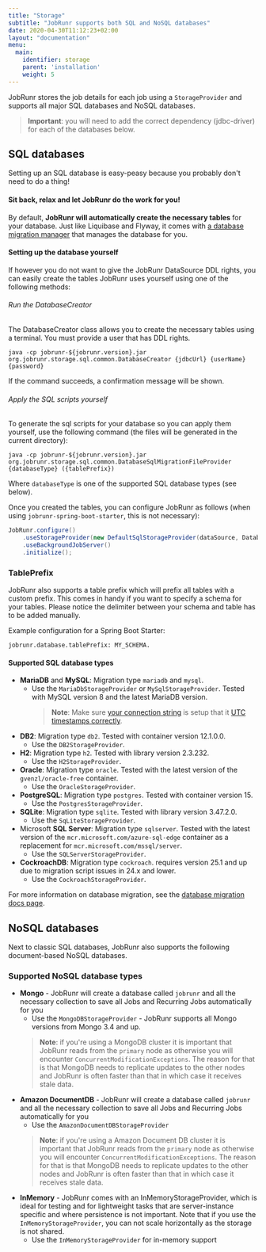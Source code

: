 ```yaml
---
title: "Storage"
subtitle: "JobRunr supports both SQL and NoSQL databases"
date: 2020-04-30T11:12:23+02:00
layout: "documentation"
menu: 
  main: 
    identifier: storage
    parent: 'installation'
    weight: 5
---
```

JobRunr stores the job details for each job using a `StorageProvider` and supports all major SQL databases and NoSQL databases.

> __Important__: you will need to add the correct dependency (jdbc-driver) for each of the databases below.

## SQL databases
Setting up an SQL database is easy-peasy because you probably don't need to do a thing!

#### Sit back, relax and let JobRunr do the work for you!
By default, **JobRunr will automatically create the necessary tables** for your database. Just like Liquibase and Flyway, it comes with [a database migration manager](/en/documentation/pro/database-migrations/) that manages the database for you.

#### Setting up the database yourself
If however you do not want to give the JobRunr DataSource DDL rights, you can easily create the tables JobRunr uses yourself using one of the following methods:


###### Run the DatabaseCreator
The DatabaseCreator class allows you to create the necessary tables using a terminal. You must provide a user that has DDL rights.

<div class="terminal">

```
java -cp jobrunr-${jobrunr.version}.jar org.jobrunr.storage.sql.common.DatabaseCreator {jdbcUrl} {userName} {password}
```
</div>

If the command succeeds, a confirmation message will be shown.

###### Apply the SQL scripts yourself
To generate the sql scripts for your database so you can apply them yourself, use the following command (the files will be generated in the current directory): 

<div class="terminal">

```
java -cp jobrunr-${jobrunr.version}.jar org.jobrunr.storage.sql.common.DatabaseSqlMigrationFileProvider {databaseType} ({tablePrefix})
```
</div>

Where `databaseType` is one of the supported SQL database types (see below).

Once you created the tables, you can configure JobRunr as follows (when using `jobrunr-spring-boot-starter`, this is not necessary):

```java
JobRunr.configure()
    .useStorageProvider(new DefaultSqlStorageProvider(dataSource, DatabaseOptions.SKIP_CREATE))
    .useBackgroundJobServer()
    .initialize();
```

### TablePrefix
JobRunr also supports a table prefix which will prefix all tables with a custom prefix. This comes in handy if you want to specify a schema for your tables. Please notice the delimiter between your schema and table has to be added manually.

Example configuration for a Spring Boot Starter:

```
jobrunr.database.tablePrefix: MY_SCHEMA.
```

#### Supported SQL database types

- **MariaDB** and **MySQL**: Migration type `mariadb` and `mysql`.
  - Use the `MariaDbStorageProvider` or `MySqlStorageProvider`. Tested with MySQL version 8 and the latest MariaDB version.
    > **Note**: Make sure [your connection string]() is setup that it [UTC timestamps correctly](https://stackoverflow.com/questions/1646171/mysql-datetime-fields-and-daylight-savings-time-how-do-i-reference-the-extra).
- **DB2**: Migration type `db2`. Tested with container version 12.1.0.0.
  - Use the `DB2StorageProvider`.
- **H2**: Migration type `h2`. Tested with library version 2.3.232.
  - Use the `H2StorageProvider`.
- **Oracle**: Migration type `oracle`. Tested with the latest version of the `gvenzl/oracle-free` container.
  - Use the `OracleStorageProvider`.
- **PostgreSQL**: Migration type `postgres`. Tested with container version 15.
  - Use the `PostgresStorageProvider`.
- **SQLite**: Migration type `sqlite`. Tested with library version 3.47.2.0.
  - Use the `SqLiteStorageProvider`.
- Microsoft **SQL Server**: Migration type `sqlserver`. Tested with the latest version of the `mcr.microsoft.com/azure-sql-edge` container as a replacement for `mcr.microsoft.com/mssql/server`.
  - Use the `SQLServerStorageProvider`.
- **CockroachDB**: Migration type `cockroach`. requires version 25.1 and up due to migration script issues in 24.x and lower.
  - Use the `CockroachStorageProvider`.

For more information on database migration, see the [database migration docs page](/en/documentation/pro/database-migrations/).

## NoSQL databases

Next to classic SQL databases, JobRunr also supports the following document-based NoSQL databases.

### Supported NoSQL database types

- __Mongo__ - JobRunr will create a database called `jobrunr` and all the necessary collection to save all Jobs and Recurring Jobs automatically for you
  - Use the `MongoDBStorageProvider` - JobRunr supports all Mongo versions from Mongo 3.4 and up.
  > **Note**: if you're using a MongoDB cluster it is important that JobRunr reads from the `primary` node as otherwise you will encounter `ConcurrentModificationExceptions`. The reason for that is that MongoDB needs to replicate updates to the other nodes and JobRunr is often faster than that in which case it receives stale data.
- __Amazon DocumentDB__ - JobRunr will create a database called `jobrunr` and all the necessary collection to save all Jobs and Recurring Jobs automatically for you
  - Use the `AmazonDocumentDBStorageProvider`
  > **Note**: if you're using a Amazon Document DB cluster it is important that JobRunr reads from the `primary` node as otherwise you will encounter `ConcurrentModificationExceptions`. The reason for that is that MongoDB needs to replicate updates to the other nodes and JobRunr is often faster than that in which case it receives stale data.
- __InMemory__ - JobRunr comes with an InMemoryStorageProvider, which is ideal for testing and for lightweight tasks that are server-instance specific and where persistence is not important. Note that if you use the `InMemoryStorageProvider`, you can not scale horizontally as the storage is not shared.
  - Use the `InMemoryStorageProvider` for in-memory support

<script type="text/javascript">
  if (window.navigator.userAgent.indexOf("Win") != -1) {
    const nodeList = document.querySelectorAll("div.terminal");
    for (let i = 0; i < nodeList.length; i++) {
      nodeList[i].innerHTML = nodeList[i].innerHTML.replace(':', ';');
    }
  }
</script>